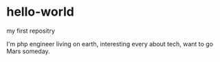 # hello-world
my first repositry

I'm php engineer living on earth,
interesting every about tech,
want to go Mars someday.
